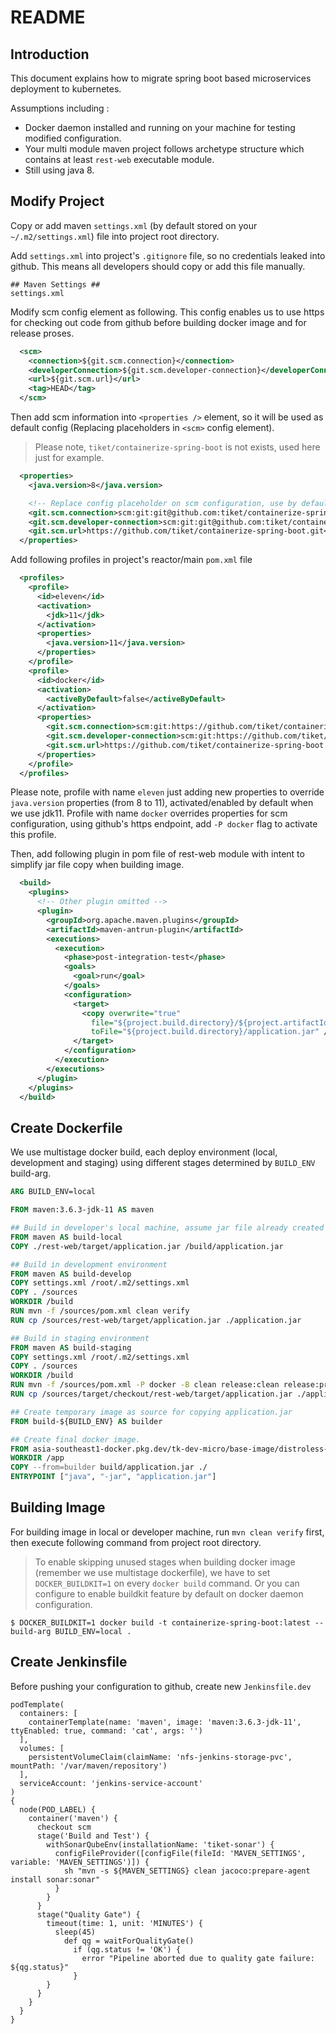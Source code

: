 # README

## Introduction

This document explains how to migrate spring boot based microservices deployment to kubernetes.

Assumptions including :
- Docker daemon installed and running on your machine for testing modified configuration.
- Your multi module maven project follows archetype structure which contains at least `rest-web` executable module.
- Still using java 8.

## Modify Project

Copy or add maven `settings.xml` (by default stored on your `~/.m2/settings.xml`) file into project root directory. 

Add `settings.xml` into project's `.gitignore` file, so no credentials leaked into github. This means all developers should copy or add this file manually.

```gitignore
## Maven Settings ##
settings.xml
```

Modify scm config element as following. This config enables us to use https for checking out code from github before building docker image and for release proses.

```xml
  <scm>
    <connection>${git.scm.connection}</connection>
    <developerConnection>${git.scm.developer-connection}</developerConnection>
    <url>${git.scm.url}</url>
    <tag>HEAD</tag>
  </scm>
```

Then add scm information into `<properties />` element, so it will be used as default config (Replacing placeholders in `<scm>` config element).

> Please note, `tiket/containerize-spring-boot` is not exists, used here just for example.

```xml
  <properties>
    <java.version>8</java.version>

    <!-- Replace config placeholder on scm configuration, use by default -->
    <git.scm.connection>scm:git:git@github.com:tiket/containerize-spring-boot.git</git.scm.connection>
    <git.scm.developer-connection>scm:git:git@github.com:tiket/containerize-spring-boot.git</git.scm.developer-connection>
    <git.scm.url>https://github.com/tiket/containerize-spring-boot.git</git.scm.url>
  </properties>
```

Add following profiles in project's reactor/main `pom.xml` file

```xml
  <profiles>
    <profile>
      <id>eleven</id>
      <activation>
        <jdk>11</jdk>
      </activation>
      <properties>
        <java.version>11</java.version>
      </properties>
    </profile>
    <profile>
      <id>docker</id>
      <activation>
        <activeByDefault>false</activeByDefault>
      </activation>
      <properties>
        <git.scm.connection>scm:git:https://github.com/tiket/containerize-spring-boot.git</git.scm.connection>
        <git.scm.developer-connection>scm:git:https://github.com/tiket/containerize-spring-boot.git</git.scm.developer-connection>
        <git.scm.url>https://github.com/tiket/containerize-spring-boot.git</git.scm.url>
      </properties>
    </profile>
  </profiles>
```

Please note, profile with name `eleven` just adding new properties to override `java.version` properties (from 8 to 11), activated/enabled by default when we use jdk11. Profile with name `docker` overrides properties for scm configuration, using github's https endpoint, add `-P docker` flag to activate this profile.

Then, add following plugin in pom file of rest-web module with intent to simplify jar file copy when building image.

```xml
  <build>
    <plugins>
      <!-- Other plugin omitted -->
      <plugin>
        <groupId>org.apache.maven.plugins</groupId>
        <artifactId>maven-antrun-plugin</artifactId>
        <executions>
          <execution>
            <phase>post-integration-test</phase>
            <goals>
              <goal>run</goal>
            </goals>
            <configuration>
              <target>
                <copy overwrite="true"
                  file="${project.build.directory}/${project.artifactId}-${project.version}.jar"
                  toFile="${project.build.directory}/application.jar" />
              </target>
            </configuration>
          </execution>
        </executions>
      </plugin>
    </plugins>
  </build>
```

## Create Dockerfile

We use multistage docker build, each deploy environment (local, development and staging) using different stages determined by `BUILD_ENV` build-arg.

```dockerfile
ARG BUILD_ENV=local

FROM maven:3.6.3-jdk-11 AS maven

## Build in developer's local machine, assume jar file already created (mvn clean verify).
FROM maven AS build-local
COPY ./rest-web/target/application.jar /build/application.jar

## Build in development environment
FROM maven AS build-develop
COPY settings.xml /root/.m2/settings.xml
COPY . /sources
WORKDIR /build
RUN mvn -f /sources/pom.xml clean verify
RUN cp /sources/rest-web/target/application.jar ./application.jar

## Build in staging environment
FROM maven AS build-staging
COPY settings.xml /root/.m2/settings.xml
COPY . /sources
WORKDIR /build
RUN mvn -f /sources/pom.xml -P docker -B clean release:clean release:prepare release:perform
RUN cp /sources/target/checkout/rest-web/target/application.jar ./application.jar

## Create temporary image as source for copying application.jar
FROM build-${BUILD_ENV} AS builder

## Create final docker image.
FROM asia-southeast1-docker.pkg.dev/tk-dev-micro/base-image/distroless-java11
WORKDIR /app
COPY --from=builder build/application.jar ./
ENTRYPOINT ["java", "-jar", "application.jar"]
```

## Building Image

For building image in local or developer machine, run `mvn clean verify` first, then execute following command from project root directory.

> To enable skipping unused stages when building docker image (remember we use multistage dockerfile), we have to set `DOCKER_BUILDKIT=1` on every `docker build` command. Or you can configure to enable buildkit feature by default on docker daemon configuration.

```shell
$ DOCKER_BUILDKIT=1 docker build -t containerize-spring-boot:latest --build-arg BUILD_ENV=local .
```

## Create Jenkinsfile

Before pushing your configuration to github, create new `Jenkinsfile.dev`

```
podTemplate(
  containers: [
    containerTemplate(name: 'maven', image: 'maven:3.6.3-jdk-11', ttyEnabled: true, command: 'cat', args: '')
  ],
  volumes: [
    persistentVolumeClaim(claimName: 'nfs-jenkins-storage-pvc', mountPath: '/var/maven/repository')
  ],
  serviceAccount: 'jenkins-service-account'
)
{
  node(POD_LABEL) {
    container('maven') {
      checkout scm
      stage('Build and Test') {
        withSonarQubeEnv(installationName: 'tiket-sonar') {
          configFileProvider([configFile(fileId: 'MAVEN_SETTINGS', variable: 'MAVEN_SETTINGS')]) {
            sh "mvn -s ${MAVEN_SETTINGS} clean jacoco:prepare-agent install sonar:sonar"
          }
        }
      }
      stage("Quality Gate") {
        timeout(time: 1, unit: 'MINUTES') {
          sleep(45)
            def qg = waitForQualityGate()
              if (qg.status != 'OK') {
                error "Pipeline aborted due to quality gate failure: ${qg.status}"
              }
        }
      }
    }
  }
}
```